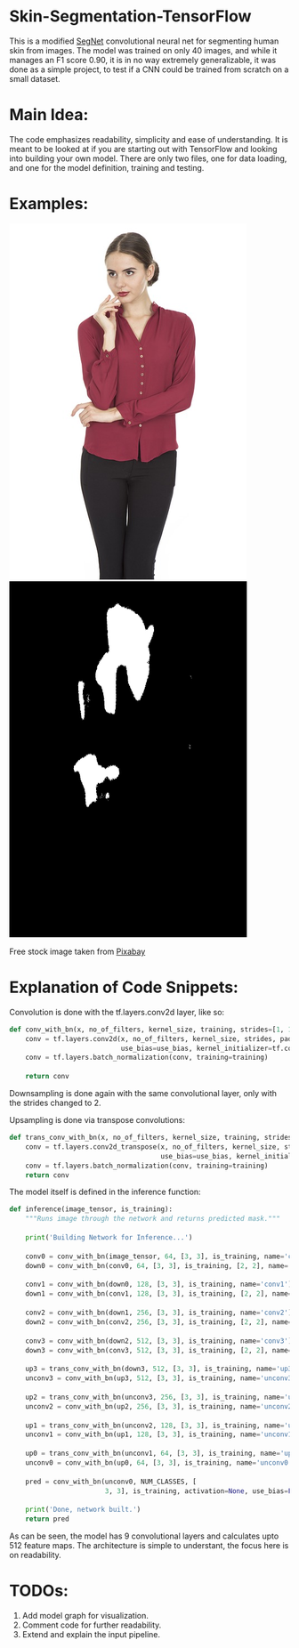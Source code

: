 # Skin-Segmentation-TensorFlow
This is a modified [SegNet](https://arxiv.org/abs/1511.00561) convolutional neural net for segmenting human skin from images.
The model was trained on only 40 images, and while it manages an F1 score 0.90, it is in no way extremely generalizable, it was done as a simple project, to test if a CNN could be trained from scratch on a small dataset.

# Main Idea:
The code emphasizes readability, simplicity and ease of understanding. It is meant to be looked at if you are starting out with TensorFlow and looking into building your own model. There are only two files, one for data loading, and one for the model definition, training and testing.

# Examples:
![alt text](example/image.jpg "Input image") ![alt text](example/prediction.png "Predicted segmentation")

Free stock image taken from [Pixabay](https://pixabay.com/)

# Explanation of Code Snippets:
Convolution is done with the tf.layers.conv2d layer, like so:
```python
def conv_with_bn(x, no_of_filters, kernel_size, training, strides=[1, 1], activation=tf.nn.relu, use_bias=True, name=None):
    conv = tf.layers.conv2d(x, no_of_filters, kernel_size, strides, padding='SAME', activation=activation,
                            use_bias=use_bias, kernel_initializer=tf.contrib.layers.xavier_initializer(), name=name)
    conv = tf.layers.batch_normalization(conv, training=training)

    return conv
```
Downsampling is done again with the same convolutional layer, only with the strides changed to 2.

Upsampling is done via transpose convolutions:
```python
def trans_conv_with_bn(x, no_of_filters, kernel_size, training, strides=[2, 2], activation=tf.nn.relu, use_bias=True, name=None):
    conv = tf.layers.conv2d_transpose(x, no_of_filters, kernel_size, strides, padding='SAME', activation=activation,
                                      use_bias=use_bias, kernel_initializer=tf.contrib.layers.xavier_initializer(), name=name)
    conv = tf.layers.batch_normalization(conv, training=training)
    return conv
```

The model itself is defined in the inference function:
```python
def inference(image_tensor, is_training):
    """Runs image through the network and returns predicted mask."""

    print('Building Network for Inference...')

    conv0 = conv_with_bn(image_tensor, 64, [3, 3], is_training, name='conv0')
    down0 = conv_with_bn(conv0, 64, [3, 3], is_training, [2, 2], name='down0')

    conv1 = conv_with_bn(down0, 128, [3, 3], is_training, name='conv1')
    down1 = conv_with_bn(conv1, 128, [3, 3], is_training, [2, 2], name='down1')

    conv2 = conv_with_bn(down1, 256, [3, 3], is_training, name='conv2')
    down2 = conv_with_bn(conv2, 256, [3, 3], is_training, [2, 2], name='down2')

    conv3 = conv_with_bn(down2, 512, [3, 3], is_training, name='conv3')
    down3 = conv_with_bn(conv3, 512, [3, 3], is_training, [2, 2], name='down3')

    up3 = trans_conv_with_bn(down3, 512, [3, 3], is_training, name='up3')
    unconv3 = conv_with_bn(up3, 512, [3, 3], is_training, name='unconv3')

    up2 = trans_conv_with_bn(unconv3, 256, [3, 3], is_training, name='up2')
    unconv2 = conv_with_bn(up2, 256, [3, 3], is_training, name='unconv2')

    up1 = trans_conv_with_bn(unconv2, 128, [3, 3], is_training, name='up1')
    unconv1 = conv_with_bn(up1, 128, [3, 3], is_training, name='unconv1')

    up0 = trans_conv_with_bn(unconv1, 64, [3, 3], is_training, name='up0')
    unconv0 = conv_with_bn(up0, 64, [3, 3], is_training, name='unconv0')

    pred = conv_with_bn(unconv0, NUM_CLASSES, [
                        3, 3], is_training, activation=None, use_bias=False, name='pred')

    print('Done, network built.')
    return pred
```
As can be seen, the model has 9 convolutional layers and calculates upto 512 feature maps. The architecture is simple to understant, the focus here is on readability.

# TODOs:
1. Add model graph for visualization.
2. Comment code for further readability.
3. Extend and explain the input pipeline.

